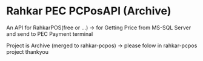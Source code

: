 # Rahkar PEC PCPosAPI (Archive)
An API for RahkarPOS(free or ...) -> for Getting Price from MS-SQL Server and send to PEC Payment terminal

Project is Archive (merged to rahkar-pcpos) -> please folow in rahkar-pcpos project
thankyou